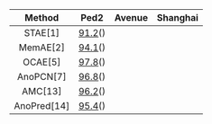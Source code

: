 |   Method    | Ped2 | Avenue | Shanghai |
| :---------: | :--: | :----: | :------: |
|   STAE[1]   | [91.2]()() |        |          |
|  MemAE[2]   | [94.1]()() |        |          |
|   OCAE[5]   | [97.8]()() |        |          |
|  AnoPCN[7]  | [96.8]()() |        |          |
|   AMC[13]   | [96.2]()() |        |          |
| AnoPred[14] | [95.4]()() |        |          |